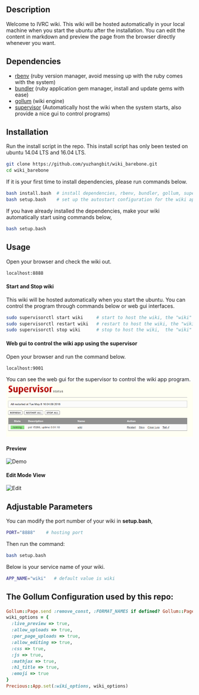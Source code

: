 Description
-----------

Welcome to IVRC wiki. This wiki will be hosted automatically in your local machine when you start the ubuntu after the installation. You can edit the content in markdown and preview the page from the browser directly whenever you want.

Dependencies
------------

-	[rbenv](https://github.com/rbenv/rbenv) (ruby version manager, avoid messing up with the ruby comes with the system)
-	[bundler](https://github.com/bundler/bundler) (ruby application gem manager, install and update gems with ease)
-	[gollum](https://github.com/gollum/gollum) (wiki engine)
-	[supervisor](http://supervisord.org/) (Automatically host the wiki when the system starts, also provide a nice gui to control programs)

Installation
------------

Run the install script in the repo. This install script has only been tested on ubuntu 14.04 LTS and 16.04 LTS.

```bash
git clone https://github.com/yuzhangbit/wiki_barebone.git
cd wiki_barebone  
```

If it is your first time to install dependencies, please run commands below.

```bash
bash install.bash  # install dependencies, rbenv, bundler, gollum, supervisor, enable the web gui for supervisor
bash setup.bash    # set up the autostart configuration for the wiki app
```

If you have already installed the dependencies, make your wiki automatically start using commands below,

```bash
bash setup.bash
```

Usage
-----

Open your browser and check the wiki out.

```bash
localhost:8888
```

#### Start and Stop wiki

This wiki will be hosted automatically when you start the ubuntu. You can control the program through commands below or web gui interfaces.

```bash
sudo supervisorctl start wiki     # start to host the wiki, the "wiki" is defined by the APP_NAME variable.
sudo supervisorctl restart wiki   # restart to host the wiki, the "wiki" is defined by the APP_NAME variable.
sudo supervisorctl stop wiki      # stop to host the wiki,  the "wiki" is defined by the APP_NAME variable.
```

#### Web gui to control the wiki app using the supervisor

Open your browser and run the command below.

```bash
localhost:9001
```

You can see the web gui for the supervisor to control the wiki app program.  
![gui](images/supervisor_web_gui.png)

#### Preview

![Demo](images/preview.png)

#### Edit Mode View

![Edit](images/edit.png)

Adjustable Parameters
---------------------

You can modify the port number of your wiki in **setup.bash**,

```bash
PORT="8888"    # hosting port
```

Then run the command:

```bash
bash setup.bash
```

Below is your service name of your wiki.

```bash
APP_NAME="wiki"   # default value is wiki
```

The Gollum Configuration used by this repo:
-------------------------------------------

```ruby
Gollum::Page.send :remove_const, :FORMAT_NAMES if defined? Gollum::Page::FORMAT_NAMES
wiki_options = {
  :live_preview => true,
  :allow_uploads => true,
  :per_page_uploads => true,
  :allow_editing => true,
  :css => true,
  :js => true,
  :mathjax => true,
  :h1_title => true,
  :emoji => true
}
Precious::App.set(:wiki_options, wiki_options)
```
